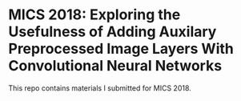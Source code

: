 # MICS 2018: Exploring the Usefulness of Adding Auxilary Preprocessed Image Layers With Convolutional Neural Networks

This repo contains materials I submitted for MICS 2018.
